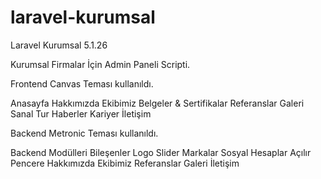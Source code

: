 # laravel-kurumsal
Laravel Kurumsal 5.1.26 

Kurumsal Firmalar İçin Admin Paneli Scripti.

Frontend
Canvas Teması kullanıldı.

Anasayfa
Hakkımızda
Ekibimiz
Belgeler & Sertifikalar
Referanslar
Galeri
Sanal Tur
Haberler
Kariyer
İletişim


Backend
Metronic Teması kullanıldı.

Backend Modülleri
Bileşenler
  Logo
  Slider
  Markalar
  Sosyal Hesaplar
  Açılır Pencere
  Hakkımızda
  Ekibimiz
  Referanslar
  Galeri
  İletişim
 
 